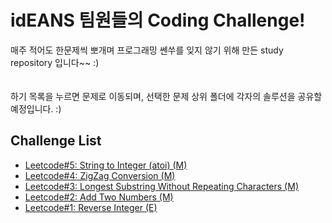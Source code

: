 # idEANS 팀원들의 Coding Challenge!
매주 적어도 한문제씩 뽀개며 프로그래밍 쎈쑤를 잊지 않기 위해 만든 study repository 입니다~~ :)
<br/> <br/> <br/> 
하기 목록을 누르면 문제로 이동되며, 선택한 문제 상위 폴더에 각자의 솔루션을 공유할 예정입니다. :)

## Challenge List
- [Leetcode#5: String to Integer (atoi) (M)](https://github.com/THEidEANS/Algorithm_Study/blob/master/05wk03/problem5.md)
- [Leetcode#4: ZigZag Conversion (M)](https://github.com/THEidEANS/Algorithm_Study/blob/master/05wk02/problem4.md)
- [Leetcode#3: Longest Substring Without Repeating Characters (M)](https://github.com/THEidEANS/Algorithm_Study/blob/master/05wk01/problem3.md)
- [Leetcode#2: Add Two Numbers (M)](https://github.com/THEidEANS/Algorithm_Study/blob/master/02wk03/problem2.md)
- [Leetcode#1: Reverse Integer (E)](https://github.com/THEidEANS/Algorithm_Study/blob/master/02wk03/problem1.md)
